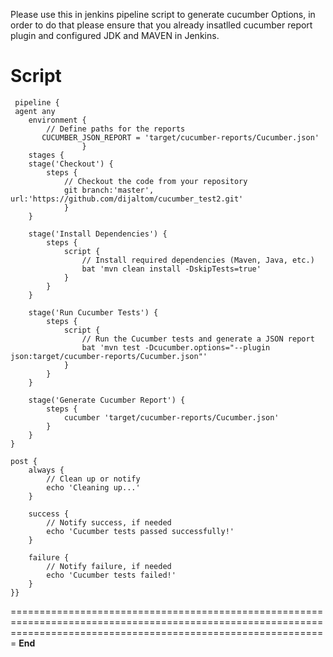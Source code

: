 Please use this in jenkins pipeline script to generate cucumber Options, in order to do that please ensure that you already insatlled cucumber report plugin  and configured JDK and MAVEN in Jenkins.

**Script**
==================================================================================================================================================================================    
     pipeline {
     agent any
        environment {
            // Define paths for the reports
           CUCUMBER_JSON_REPORT = 'target/cucumber-reports/Cucumber.json'
                    }
        stages {
        stage('Checkout') {
            steps {
                // Checkout the code from your repository
                git branch:'master', url:'https://github.com/dijaltom/cucumber_test2.git'
                }
        }

        stage('Install Dependencies') {
            steps {
                script {
                    // Install required dependencies (Maven, Java, etc.)
                    bat 'mvn clean install -DskipTests=true'
                }
            }
        }

        stage('Run Cucumber Tests') {
            steps {
                script {
                    // Run the Cucumber tests and generate a JSON report
                    bat 'mvn test -Dcucumber.options="--plugin json:target/cucumber-reports/Cucumber.json"'
                }
            }
        }

        stage('Generate Cucumber Report') {
            steps {
                cucumber 'target/cucumber-reports/Cucumber.json'
            }
        }
    }

    post {
        always {
            // Clean up or notify
            echo 'Cleaning up...'
        }

        success {
            // Notify success, if needed
            echo 'Cucumber tests passed successfully!'
        }

        failure {
            // Notify failure, if needed
            echo 'Cucumber tests failed!'
        }
    }}

===================================================================================================================================================================
**End**
